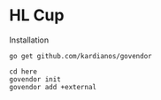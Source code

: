 # HL Cup

Installation
```
go get github.com/kardianos/govendor

cd here
govendor init
govendor add +external

```